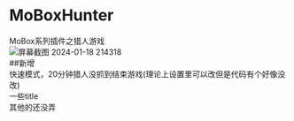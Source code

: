 # MoBoxHunter
MoBox系列插件之猎人游戏  
![屏幕截图 2024-01-18 214318](https://github.com/kazuhaAyato/MoBoxHunter/assets/66939153/a08b2d7f-09df-4ac2-a183-6467f9d65187)  
##新增  
快速模式，20分钟猎人没抓到结束游戏(理论上设置里可以改但是代码有个好像没改)  
一些title  
其他的还没弄  
